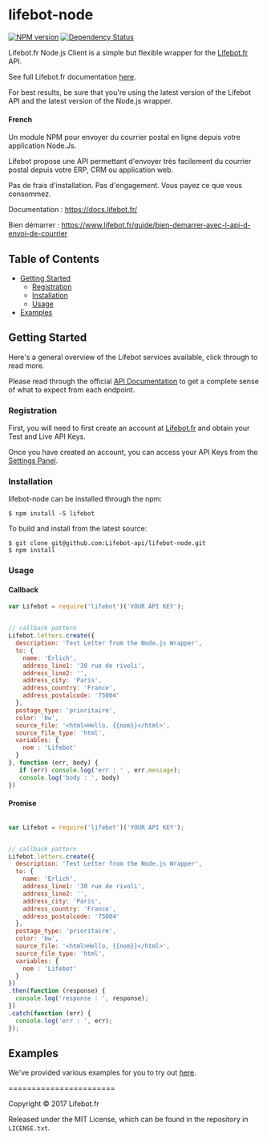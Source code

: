 # lifebot-node

[downloads-image]: http://img.shields.io/npm/dm/lifebot.svg
[npm-url]: https://npmjs.org/package/lifebot
[npm-image]: https://badge.fury.io/js/lifebot.svg

[![NPM version][npm-image]][npm-url] [![Dependency Status](https://gemnasium.com/badges/github.com/Lifebot-api/lifebot-node.svg)](https://gemnasium.com/github.com/Lifebot-api/lifebot-node)


Lifebot.fr Node.js Client is a simple but flexible wrapper for the [Lifebot.fr](https://www.lifebot.fr) API.

See full Lifebot.fr documentation [here](https://docs.lifebot.fr/).

For best results, be sure that you're using the latest version of the Lifebot API and the latest version of the Node.js wrapper.

#### French
Un module NPM pour envoyer du courrier postal en ligne depuis votre application Node.Js.

Lifebot propose une API permettant d'envoyer très facilement du courrier postal depuis votre ERP, CRM ou application web.

Pas de frais d'installation. Pas d'engagement. Vous payez ce que vous consommez.

Documentation : https://docs.lifebot.fr/

Bien démarrer : https://www.lifebot.fr/guide/bien-demarrer-avec-l-api-d-envoi-de-courrier

## Table of Contents

- [Getting Started](#getting-started)
  - [Registration](#registration)
  - [Installation](#installation)
  - [Usage](#usage)
- [Examples](#examples)

## Getting Started

Here's a general overview of the Lifebot services available, click through to read more.


Please read through the official [API Documentation](https://docs.lifebot.fr/) to get a complete sense of what to expect from each endpoint.

### Registration

First, you will need to first create an account at [Lifebot.fr](https://www.lifebot.fr/signup) and obtain your Test and Live API Keys.

Once you have created an account, you can access your API Keys from the [Settings Panel](https://www.lifebot.fr/app/dashboard/keys).


### Installation

lifebot-node can be installed through the npm:

```
$ npm install -S lifebot
```

To build and install from the latest source:

```
$ git clone git@github.com:Lifebot-api/lifebot-node.git
$ npm install
```

### Usage

#### Callback
```javascript
var Lifebot = require('lifebot')('YOUR API KEY');


// callback pattern
Lifebot.letters.create({
  description: 'Test Letter from the Node.js Wrapper',
  to: {
    name: 'Erlich',
    address_line1: '30 rue de rivoli',
    address_line2: '',
    address_city: 'Paris',
    address_country: 'France',
    address_postalcode: '75004'
  },
  postage_type: 'prioritaire',
  color: 'bw',
  source_file: '<html>Hello, {{nom}}</html>',
  source_file_type: 'html',
  variables: {
    nom : 'Lifebot'
  }
}, function (err, body) {
   if (err) console.log('err : ' , err.message);
   console.log('body : ', body)
})
```

#### Promise

```javascript

var Lifebot = require('lifebot')('YOUR API KEY');


// callback pattern
Lifebot.letters.create({
  description: 'Test Letter from the Node.js Wrapper',
  to: {
    name: 'Erlich',
    address_line1: '30 rue de rivoli',
    address_line2: '',
    address_city: 'Paris',
    address_country: 'France',
    address_postalcode: '75004'
  },
  postage_type: 'prioritaire',
  color: 'bw',
  source_file: '<html>Hello, {{nom}}</html>',
  source_file_type: 'html',
  variables: {
    nom : 'Lifebot'
  }
})
.then(function (response) {
  console.log('response : ', response);
})
.catch(function (err) {
  console.log('err : ', err);
});
```

## Examples

We've provided various examples for you to try out [here](https://github.com/lifebot-api/lifebot-node/tree/master/examples).


=======================

Copyright &copy; 2017 Lifebot.fr

Released under the MIT License, which can be found in the repository in `LICENSE.txt`.
